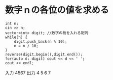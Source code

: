 # 数字ｎの各位の値を求める
    int n;
    cin >> n;
    vector<int> digit; //数字の桁を入れる配列
    while(n) {
        digit.push_back(n % 10);
        n = n / 10;
    }
    reverse(digit.begin(),digit.end());
    for(auto d: digit) cout << d << ' ';
    cout << endl;
入力 4567
出力 4 5 6 7